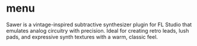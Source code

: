 # menu
Sawer is a vintage-inspired subtractive synthesizer plugin for FL Studio that emulates analog circuitry with precision. Ideal for creating retro leads, lush pads, and expressive synth textures with a warm, classic feel.
